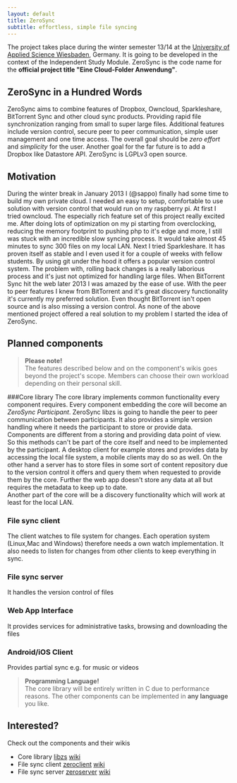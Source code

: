 ```yaml
---
layout: default
title: ZeroSync
subtitle: effortless, simple file syncing
---
```


The project takes place during the winter semester 13/14 at the [University of Applied Science Wiesbaden](http://www.hs-rm.de/en/dcsm-faculty/degree-programs/applied-computer-science-bsc/index.html), Germany. It is going to be developed in the context of the Independent Study Module. ZeroSync is the code name for the **official project title "Eine Cloud-Folder Anwendung"**.

## ZeroSync in a Hundred Words

ZeroSync aims to combine features of Dropbox, Owncloud, Sparkleshare, BitTorrent Sync and other cloud sync products. Providing rapid file synchronization ranging from small to super large files. Additional features include version control, secure peer to peer communication, simple user management and one time access. The overall goal should be *zero effort* and *simplicity* for the user. Another goal for the far future is to add a Dropbox like Datastore API.
ZeroSync is LGPLv3 open source.

## Motivation

During the winter break in January 2013 I (@sappo) finally had some time to build my own private cloud. I needed an easy to setup, comfortable to use solution with version control that would run on my raspberry pi.
At first I tried owncloud. The especially rich feature set of this project really excited me. After doing lots of optimization on my pi starting from overclocking, reducing the memory footprint to pushing php to it's edge and more, I still was stuck with an incredible slow syncing process. It would take almost 45 minutes to sync 300 files on my local LAN. Next I tried Sparkleshare. It has proven itself as stable and I even used it for a couple of weeks with fellow students. By using git under the hood it offers a popular version control system. The problem with, rolling back changes is a really laborious process and it's just not optimized for handling large files. When BitTorrent Sync hit the web later 2013 I was amazed by the ease of use. With the peer to peer features I knew from BitTorrent and it's great discovery functionality it's currently my preferred solution. Even thought BitTorrent isn't open source and is also missing a version control.
As none of the above mentioned project offered a real solution to my problem I started the idea of ZeroSync.

## Planned components
> **Please note!** <br/> The features described below and on the component's wikis goes beyond the project's scope. Members can choose their own workload depending on their personal skill.

###Core library
The core library implements common functionality every component requires. Every component embedding the core will become an _ZeroSync Participant_. ZeroSync libzs is going to handle the peer to peer communication between participants. It also provides a simple version handling where it needs the participant to store or provide data. Components are different from a storing and providing data point of view. So this methods can't be part of the core itself and need to be implemented by the participant. A desktop client for example stores and provides data by accessing the local file system, a mobile clients may do so as well. On the other hand a server has to store files in some sort of content repository due to the version control it offers and query them when requested to provide them by the core. Further the web app doesn't store any data at all but requires the metadata to keep up to date.<br/> 
Another part of the core will be a discovery functionality which will work at least for the local LAN.

### File sync client
The client watches to file system for changes. Each operation system (Linux,Mac and Windows) therefore needs a own watch implementation. It also needs to listen for changes from other clients to keep everything in sync.

### File sync server
It handles the version control of files

### Web App Interface
It provides services for administrative tasks, browsing and downloading the files

### Android/iOS Client
Provides partial sync e.g. for music or videos

> **Programming Language!** <br/> The core library will be entirely written in C due to performance reasons. The other components can be implemented in **any language** you like. 

## Interested?

Check out the components and their wikis

* Core library [libzs](http://libzs.zerosync.org) [wiki](http://wiki.libzs.zerosync.org)
* File sync client [zeroclient](http://zclient.zerosync.org) [wiki](http://wiki.zclient.zerosync.org)
* File sync server [zeroserver](http://zserver.zerosync.org) [wiki](http://wiki.zserver.zerosync.org)


